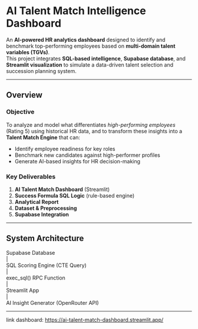 # AI Talent Match Intelligence Dashboard

An **AI-powered HR analytics dashboard** designed to identify and benchmark top-performing employees based on **multi-domain talent variables (TGVs)**.  
This project integrates **SQL-based intelligence**, **Supabase database**, and **Streamlit visualization** to simulate a data-driven talent selection and succession planning system.

---

## Overview

### Objective
To analyze and model what differentiates *high-performing employees* (Rating 5) using historical HR data, and to transform these insights into a **Talent Match Engine** that can:
- Identify employee readiness for key roles  
- Benchmark new candidates against high-performer profiles  
- Generate AI-based insights for HR decision-making  

### Key Deliverables
1. **AI Talent Match Dashboard** (Streamlit)
2. **Success Formula SQL Logic** (rule-based engine)
3. **Analytical Report**
4. **Dataset & Preprocessing**
5. **Supabase Integration**

---

## System Architecture

Supabase Database  
|  
SQL Scoring Engine (CTE Query)  
|  
exec_sql() RPC Function  
|  
Streamlit App  
|  
AI Insight Generator (OpenRouter API)

__________________________________________________________________________________________

link dashboard: https://ai-talent-match-dashboard.streamlit.app/
